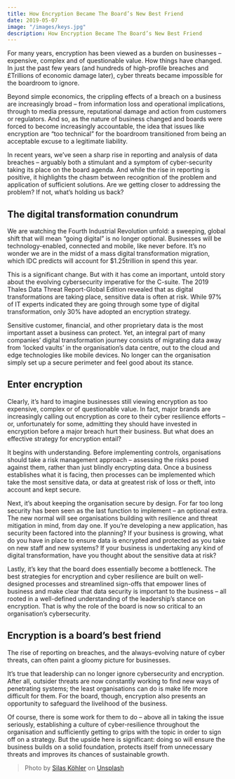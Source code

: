 ```yaml
---
title: How Encryption Became The Board’s New Best Friend
date: 2019-05-07
image: "/images/keys.jpg"
description: How Encryption Became The Board’s New Best Friend
---
```


For many years, encryption has been viewed as a burden on businesses – expensive, complex and of questionable value. How things have changed. In just the past few years (and hundreds of high-profile breaches and £Trillions of economic damage later), cyber threats became impossible for the boardroom to ignore.

Beyond simple economics, the crippling effects of a breach on a business are increasingly broad – from information loss and operational implications, through to media pressure, reputational damage and action from customers or regulators. And so, as the nature of business changed and boards were forced to become increasingly accountable, the idea that issues like encryption are “too technical” for the boardroom transitioned from being an acceptable excuse to a legitimate liability.

In recent years, we’ve seen a sharp rise in reporting and analysis of data breaches – arguably both a stimulant and a symptom of cyber-security taking its place on the board agenda. And while the rise in reporting is positive, it highlights the chasm between recognition of the problem and application of sufficient solutions. Are we getting closer to addressing the problem? If not, what’s holding us back?

## The digital transformation conundrum

We are watching the Fourth Industrial Revolution unfold: a sweeping, global shift that will mean “going digital” is no longer optional. Businesses will be technology-enabled, connected and mobile, like never before. It’s no wonder we are in the midst of a mass digital transformation migration, which IDC predicts will account for $1.25trillion in spend this year.

This is a significant change. But with it has come an important, untold story about the evolving cybersecurity imperative for the C-suite. The 2019 Thales Data Threat Report-Global Edition revealed that as digital transformations are taking place, sensitive data is often at risk. While 97% of IT experts indicated they are going through some type of digital transformation, only 30% have adopted an encryption strategy.

Sensitive customer, financial, and other proprietary data is the most important asset a business can protect. Yet, an integral part of many companies’ digital transformation journey consists of migrating data away from ‘locked vaults’ in the organisation’s data centre, out to the cloud and edge technologies like mobile devices. No longer can the organisation simply set up a secure perimeter and feel good about its stance.

## Enter encryption

Clearly, it’s hard to imagine businesses still viewing encryption as too expensive, complex or of questionable value. In fact, major brands are increasingly calling out encryption as core to their cyber resilience efforts – or, unfortunately for some, admitting they should have invested in encryption before a major breach hurt their business. But what does an effective strategy for encryption entail?

It begins with understanding. Before implementing controls, organisations should take a risk management approach – assessing the risks posed against them, rather than just blindly encrypting data. Once a business establishes what it is facing, then processes can be implemented which take the most sensitive data, or data at greatest risk of loss or theft, into account and kept secure.

Next, it’s about keeping the organisation secure by design. For far too long security has been seen as the last function to implement – an optional extra. The new normal will see organisations building with resilience and threat mitigation in mind, from day one. If you’re developing a new application, has security been factored into the planning? If your business is growing, what do you have in place to ensure data is encrypted and protected as you take on new staff and new systems? If your business is undertaking any kind of digital transformation, have you thought about the sensitive data at risk?

Lastly, it’s key that the board does essentially become a bottleneck. The best strategies for encryption and cyber resilience are built on well-designed processes and streamlined sign-offs that empower lines of business and make clear that data security is important to the business – all rooted in a well-defined understanding of the leadership’s stance on encryption. That is why the role of the board is now so critical to an organisation’s cybersecurity.

## Encryption is a board’s best friend

The rise of reporting on breaches, and the always-evolving nature of cyber threats, can often paint a gloomy picture for businesses.

It’s true that leadership can no longer ignore cybersecurity and encryption. After all, outsider threats are now constantly working to find new ways of penetrating systems; the least organisations can do is make life more difficult for them. For the board, though, encryption also presents an opportunity to safeguard the livelihood of the business.

Of course, there is some work for them to do – above all in taking the issue seriously, establishing a culture of cyber-resilience throughout the organisation and sufficiently getting to grips with the topic in order to sign off on a strategy. But the upside here is significant: doing so will ensure the business builds on a solid foundation, protects itself from unnecessary threats and improves its chances of sustainable growth.

> Photo by <a href="https://unsplash.com/@silas_crioco?utm_source=unsplash&utm_medium=referral&utm_content=creditCopyText">Silas Köhler</a> on <a href="https://unsplash.com/?utm_source=unsplash&utm_medium=referral&utm_content=creditCopyText">Unsplash</a>
  